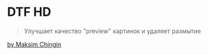 # DTF HD

> Улучшает качество "preview" картинок и удаляет размытие


[by Maksim Chingin](https://dtf.ru/u/52199-maksim-chingin)
